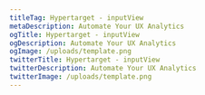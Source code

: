 ```yaml
---
titleTag: Hypertarget - inputView
metaDescription: Automate Your UX Analytics
ogTitle: Hypertarget - inputView
ogDescription: Automate Your UX Analytics
ogImage: /uploads/template.png
twitterTitle: Hypertarget - inputView
twitterDescription: Automate Your UX Analytics
twitterImage: /uploads/template.png
---
```

